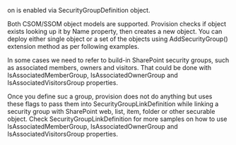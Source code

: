 ﻿on is enabled via SecurityGroupDefinition object.

Both CSOM/SSOM object models are supported. 
Provision checks if object exists looking up it by Name property, then creates a new object. 
You can deploy either single object or a set of the objects using AddSecurityGroup() extension method as per following examples.

In some cases we need to refer to build-in SharePoint security groups, such as associated members, owners and visitors.
That could be done with IsAssociatedMemberGroup, IsAssociatedOwnerGroup and IsAssociatedVisitorsGroup properties.

Once you define suc a group, provision does not do anything but uses these flags to pass them into SecurityGroupLinkDefinition while linking a security group with SharePoint web, list, item, folder or other securable object.
Check SecurityGroupLinkDefinition for more samples on how to use IsAssociatedMemberGroup, IsAssociatedOwnerGroup and IsAssociatedVisitorsGroup properties.
